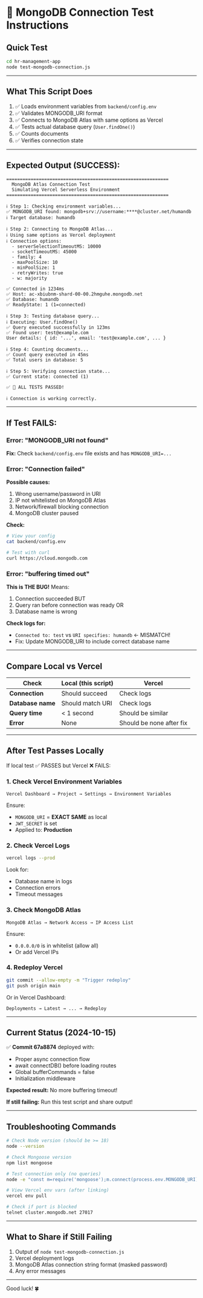 # 🧪 MongoDB Connection Test Instructions

## Quick Test

```bash
cd hr-management-app
node test-mongodb-connection.js
```

---

## What This Script Does

1. ✅ Loads environment variables from `backend/config.env`
2. ✅ Validates MONGODB_URI format
3. ✅ Connects to MongoDB Atlas with same options as Vercel
4. ✅ Tests actual database query (`User.findOne()`)
5. ✅ Counts documents
6. ✅ Verifies connection state

---

## Expected Output (SUCCESS):

```
============================================================
  MongoDB Atlas Connection Test
  Simulating Vercel Serverless Environment
============================================================

ℹ Step 1: Checking environment variables...
✅ MONGODB_URI found: mongodb+srv://username:****@cluster.net/humandb
ℹ Target database: humandb

ℹ Step 2: Connecting to MongoDB Atlas...
ℹ Using same options as Vercel deployment
ℹ Connection options:
  - serverSelectionTimeoutMS: 10000
  - socketTimeoutMS: 45000
  - family: 4
  - maxPoolSize: 10
  - minPoolSize: 1
  - retryWrites: true
  - w: majority

✅ Connected in 1234ms
✅ Host: ac-xbiubnm-shard-00-00.2hmguhe.mongodb.net
✅ Database: humandb
✅ ReadyState: 1 (1=connected)

ℹ Step 3: Testing database query...
ℹ Executing: User.findOne()
✅ Query executed successfully in 123ms
✅ Found user: test@example.com
User details: { id: '...', email: 'test@example.com', ... }

ℹ Step 4: Counting documents...
✅ Count query executed in 45ms
✅ Total users in database: 5

ℹ Step 5: Verifying connection state...
✅ Current state: connected (1)

✅ 🎉 ALL TESTS PASSED!

ℹ Connection is working correctly.
```

---

## If Test FAILS:

### Error: "MONGODB_URI not found"
**Fix:** Check `backend/config.env` file exists and has `MONGODB_URI=...`

### Error: "Connection failed"
**Possible causes:**
1. Wrong username/password in URI
2. IP not whitelisted on MongoDB Atlas
3. Network/firewall blocking connection
4. MongoDB cluster paused

**Check:**
```bash
# View your config
cat backend/config.env

# Test with curl
curl https://cloud.mongodb.com
```

### Error: "buffering timed out"
**This is THE BUG!** Means:
1. Connection succeeded BUT
2. Query ran before connection was ready OR
3. Database name is wrong

**Check logs for:**
- `Connected to: test` vs `URI specifies: humandb` ← MISMATCH!
- Fix: Update MONGODB_URI to include correct database name

---

## Compare Local vs Vercel

| Check | Local (this script) | Vercel |
|-------|-------------------|--------|
| **Connection** | Should succeed | Check logs |
| **Database name** | Should match URI | Check logs |
| **Query time** | < 1 second | Should be similar |
| **Error** | None | Should be none after fix |

---

## After Test Passes Locally

If local test ✅ PASSES but Vercel ❌ FAILS:

### 1. Check Vercel Environment Variables
```
Vercel Dashboard → Project → Settings → Environment Variables
```

Ensure:
- `MONGODB_URI` = **EXACT SAME** as local
- `JWT_SECRET` is set
- Applied to: **Production**

### 2. Check Vercel Logs
```bash
vercel logs --prod
```

Look for:
- Database name in logs
- Connection errors
- Timeout messages

### 3. Check MongoDB Atlas
```
MongoDB Atlas → Network Access → IP Access List
```

Ensure:
- `0.0.0.0/0` is in whitelist (allow all)
- Or add Vercel IPs

### 4. Redeploy Vercel
```bash
git commit --allow-empty -m "Trigger redeploy"
git push origin main
```

Or in Vercel Dashboard:
```
Deployments → Latest → ... → Redeploy
```

---

## Current Status (2024-10-15)

✅ **Commit 67a8874** deployed with:
- Proper async connection flow
- await connectDB() before loading routes
- Global bufferCommands = false
- Initialization middleware

**Expected result:** No more buffering timeout!

**If still failing:** Run this test script and share output!

---

## Troubleshooting Commands

```bash
# Check Node version (should be >= 18)
node --version

# Check Mongoose version
npm list mongoose

# Test connection only (no queries)
node -e "const m=require('mongoose');m.connect(process.env.MONGODB_URI).then(()=>console.log('OK')).catch(console.error)"

# View Vercel env vars (after linking)
vercel env pull

# Check if port is blocked
telnet cluster.mongodb.net 27017
```

---

## What to Share if Still Failing

1. Output of `node test-mongodb-connection.js`
2. Vercel deployment logs
3. MongoDB Atlas connection string format (masked password)
4. Any error messages

---

Good luck! 🍀


